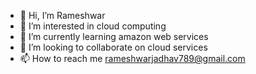 - 👋 Hi, I’m Rameshwar
- 👀 I’m interested in cloud computing
- 🌱 I’m currently learning amazon web services
- 💞️ I’m looking to collaborate on cloud services
- 📫 How to reach me rameshwarjadhav789@gmail.com 

<!---
rameshwarjadhav789/rameshwarjadhav789 is a ✨ special ✨ repository because its `README.md` (this file) appears on your GitHub profile.
You can click the Preview link to take a look at your changes.
--->
